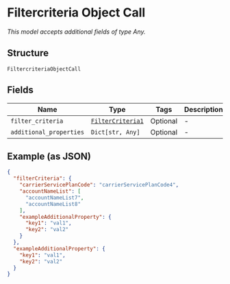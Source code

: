
# Filtercriteria Object Call

*This model accepts additional fields of type Any.*

## Structure

`FiltercriteriaObjectCall`

## Fields

| Name | Type | Tags | Description |
|  --- | --- | --- | --- |
| `filter_criteria` | [`FilterCriteria1`](../../doc/models/filter-criteria-1.md) | Optional | - |
| `additional_properties` | `Dict[str, Any]` | Optional | - |

## Example (as JSON)

```json
{
  "filterCriteria": {
    "carrierServicePlanCode": "carrierServicePlanCode4",
    "accountNameList": [
      "accountNameList7",
      "accountNameList8"
    ],
    "exampleAdditionalProperty": {
      "key1": "val1",
      "key2": "val2"
    }
  },
  "exampleAdditionalProperty": {
    "key1": "val1",
    "key2": "val2"
  }
}
```

